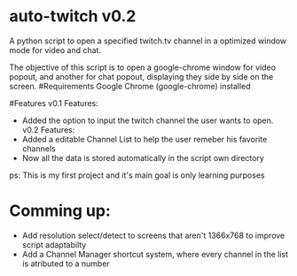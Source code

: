 # auto-twitch v0.2
A python script to open a specified twitch.tv channel in a optimized window mode for video and chat.

The objective of this script is to open a google-chrome window for video popout,
and another for chat popout, displaying they side by side on the screen.
#Requirements
Google Chrome (google-chrome) installed

#Features
v0.1 Features:
- Added the option to input the twitch channel the user wants to open.
v0.2 Features:
- Added a editable Channel List to help the user remeber his favorite channels
- Now all the data is stored automatically in the script own directory

ps: This is my first project and it's main goal is only learning purposes

# Comming up:
- Add resolution select/detect to screens that aren't 1366x768 to improve script adaptabilty
- Add a Channel Manager shortcut system, where every channel in the list is atributed to a number
